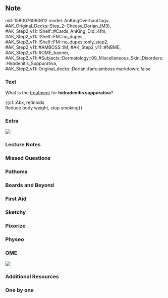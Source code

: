 ## Note
nid: 1580076090612
model: AnKingOverhaul
tags: #AK_Original_Decks::Step_2::Cheesy_Dorian_(M3), #AK_Step2_v11::!Shelf::#Cards_AnKing_Did::4fm, #AK_Step2_v11::!Shelf::FM::no_dupes, #AK_Step2_v11::!Shelf::FM::no_dupes::only_step2, #AK_Step2_v11::#AMBOSS::IM, #AK_Step2_v11::#NBME, #AK_Step2_v11::#OME_banner, #AK_Step2_v11::#Subjects::Dermatology::09_Miscellaneous_Skin_Disorders::Hiradenitis_Suppurativa, #AK_Step2_v11::Original_decks::Dorian::fam::amboss
markdown: false

### Text
What is the <u>treatment</u> for <b>hidradenitis suppurativa</b>?
<div>
  {{c1::Abx, retinoids
  <div>
    Reduce body weight, stop smoking}}
  </div>
</div>

### Extra
<img src="paste-41a92a6069c203ab7feda2adc3faeb2b74dafaf3.jpg">

### Lecture Notes


### Missed Questions


### Pathoma


### Boards and Beyond


### First Aid


### Sketchy


### Pixorize


### Physeo


### OME
<div class="ome-widget">
  <a href="https://onlinemeded.org?ref=anki"><img src=
  "_OME_AnkiFlashcards_General_3.png"></a>
</div>

### Additional Resources


### One by one


